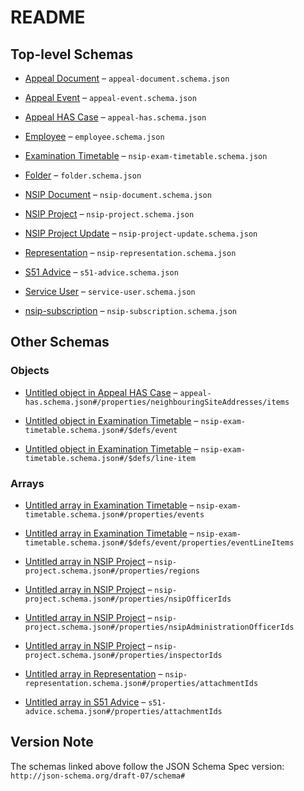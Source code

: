 # README

## Top-level Schemas

*   [Appeal Document](./appeal-document.md "Schema defining the metadata for appeal documents") – `appeal-document.schema.json`

*   [Appeal Event](./appeal-event.md "Schema defining the metadata for appeal events, such as site visits, inquiries, hearings") – `appeal-event.schema.json`

*   [Appeal HAS Case](./appeal-has.md "Schema defining the metadata for an appeal") – `appeal-has.schema.json`

*   [Employee](./employee.md "Employee schema") – `employee.schema.json`

*   [Examination Timetable](./nsip-exam-timetable.md "Examination Timetable for an NSIP Project") – `nsip-exam-timetable.schema.json`

*   [Folder](./folder.md "Folders can have optional parents") – `folder.schema.json`

*   [NSIP Document](./nsip-document.md "NSIP document schema") – `nsip-document.schema.json`

*   [NSIP Project](./nsip-project.md "Subset of Pins Data Model \[Case]") – `nsip-project.schema.json`

*   [NSIP Project Update](./nsip-project-update.md "NSIP Project Update (formerly known as Banners)") – `nsip-project-update.schema.json`

*   [Representation](./nsip-representation.md "NSIP Representation schema") – `nsip-representation.schema.json`

*   [S51 Advice](./s51-advice.md "Section 51 Advice schema") – `s51-advice.schema.json`

*   [Service User](./service-user.md "Service User of the planning inspectorate") – `service-user.schema.json`

*   [nsip-subscription](./nsip-subscription.md "Subscribers are a subset of Service Users, part of the PINS Data Model") – `nsip-subscription.schema.json`

## Other Schemas

### Objects

*   [Untitled object in Appeal HAS Case](./appeal-has-properties-neighbouringsiteaddresses-items.md) – `appeal-has.schema.json#/properties/neighbouringSiteAddresses/items`

*   [Untitled object in Examination Timetable](./nsip-exam-timetable-defs-event.md) – `nsip-exam-timetable.schema.json#/$defs/event`

*   [Untitled object in Examination Timetable](./nsip-exam-timetable-defs-line-item.md) – `nsip-exam-timetable.schema.json#/$defs/line-item`

### Arrays

*   [Untitled array in Examination Timetable](./nsip-exam-timetable-properties-events.md) – `nsip-exam-timetable.schema.json#/properties/events`

*   [Untitled array in Examination Timetable](./nsip-exam-timetable-defs-event-properties-eventlineitems.md) – `nsip-exam-timetable.schema.json#/$defs/event/properties/eventLineItems`

*   [Untitled array in NSIP Project](./nsip-project-properties-regions.md) – `nsip-project.schema.json#/properties/regions`

*   [Untitled array in NSIP Project](./nsip-project-properties-nsipofficerids.md) – `nsip-project.schema.json#/properties/nsipOfficerIds`

*   [Untitled array in NSIP Project](./nsip-project-properties-nsipadministrationofficerids.md) – `nsip-project.schema.json#/properties/nsipAdministrationOfficerIds`

*   [Untitled array in NSIP Project](./nsip-project-properties-inspectorids.md) – `nsip-project.schema.json#/properties/inspectorIds`

*   [Untitled array in Representation](./nsip-representation-properties-attachmentids.md) – `nsip-representation.schema.json#/properties/attachmentIds`

*   [Untitled array in S51 Advice](./s51-advice-properties-attachmentids.md) – `s51-advice.schema.json#/properties/attachmentIds`

## Version Note

The schemas linked above follow the JSON Schema Spec version: `http://json-schema.org/draft-07/schema#`

